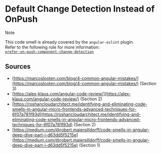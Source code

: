 # Default Change Detection Instead of OnPush

> [!Note]
> This code smell is already covered by the `angular-eslint` plugin.  
> Refer to the following rule for more information:  
> [`prefer-on-push-component-change-detection`](https://github.com/angular-eslint/angular-eslint/blob/main/packages/eslint-plugin/docs/rules/prefer-on-push-component-change-detection.md)

## Sources

- [https://marcoslooten.com/blog/4-common-angular-mistakes/](https://marcoslooten.com/blog/4-common-angular-mistakes/) (Section 3)
- [https://alex-klaus.com/angular-code-review/](https://alex-klaus.com/angular-code-review/) (Section 2)
- [https://roshancloudarchitect.me/identifying-and-eliminating-code-smells-in-angular-micro-frontends-advanced-techniques-for-6f07a781f93d](https://roshancloudarchitect.me/identifying-and-eliminating-code-smells-in-angular-micro-frontends-advanced-techniques-for-6f07a781f93d) (Section 2)
- [https://medium.com/@robert.maiersilldorff/code-smells-in-angular-deep-dive-part-i-d63dd5f5215e](https://medium.com/@robert.maiersilldorff/code-smells-in-angular-deep-dive-part-i-d63dd5f5215e) (Section 1)
